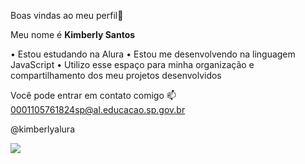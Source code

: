 Boas vindas ao meu perfil🤎

Meu nome é **Kimberly Santos**

• Estou estudando na Alura
• Estou me desenvolvendo na linguagem JavaScript
• Utilizo esse espaço para minha organização e compartilhamento dos meu projetos desenvolvidos

Você pode entrar em contato comigo 📫
0001105761824sp@al.educacao.sp.gov.br

@kimberlyalura

![](link)
